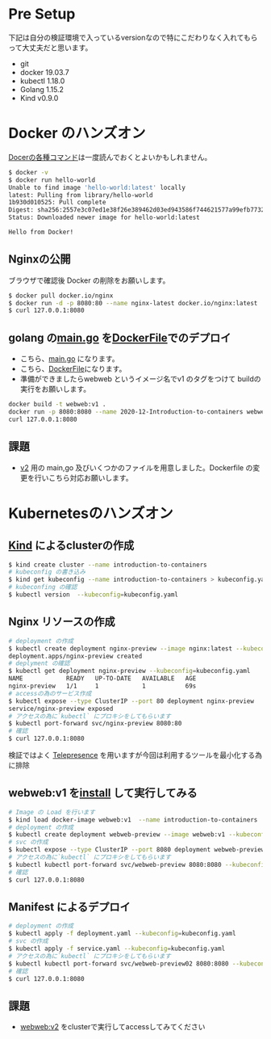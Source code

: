 # Pre Setup
下記は自分の検証環境で入っているversionなので特にこだわりなく入れてもらって大丈夫だと思います。

* git
* docker 19.03.7
* kubectl 1.18.0
* Golang 1.15.2
* Kind v0.9.0


# Docker のハンズオン
[Docerの各種コマンド](https://docs.docker.com/engine/reference/commandline/docker/)は一度読んでおくとよいかもしれません。
``` sh
$ docker -v
$ docker run hello-world
Unable to find image 'hello-world:latest' locally
latest: Pulling from library/hello-world
1b930d010525: Pull complete
Digest: sha256:2557e3c07ed1e38f26e389462d03ed943586f744621577a99efb77324b0fe535
Status: Downloaded newer image for hello-world:latest

Hello from Docker!
```

## Nginxの公開
ブラウザで確認後 Docker の削除をお願いします。
``` sh
$ docker pull docker.io/nginx
$ docker run -d -p 8080:80 --name nginx-latest docker.io/nginx:latest
$ curl 127.0.0.1:8080
```
## golang の[main.go](./main.go) を[DockerFile](./Dockerfile)でのデプロイ
* こちら、[main.go](./main.go) になります。
* こちら、[DockerFile](./Dockerfile)になります。
* 準備ができましたらwebweb というイメージ名でv1 のタグをつけて buildの実行をお願いします。
``` sh
docker build -t webweb:v1 .
docker run -p 8080:8080 --name 2020-12-Introduction-to-containers webweb:v1
curl 127.0.0.1:8080
```

## 課題
* [v2](./v2) 用の main,go 及びいくつかのファイルを用意しました。Dockerfile の変更を行いこちら対応お願いします。

# Kubernetesのハンズオン
## [Kind](https://kind.sigs.k8s.io/) によるclusterの作成
``` sh
$ kind create cluster --name introduction-to-containers
# kubeconfig の書き込み
$ kind get kubeconfig --name introduction-to-containers > kubeconfig.yaml
# kubeconfing の確認
$ kubectl version  --kubeconfig=kubeconfig.yaml
```
## Nginx リソースの作成
``` sh
# deployment の作成
$ kubectl create deployment nginx-preview --image nginx:latest --kubeconfig=kubeconfig.yaml
deployment.apps/nginx-preview created
# deplyment の確認
$ kubectl get deployment nginx-preview --kubeconfig=kubeconfig.yaml
NAME            READY   UP-TO-DATE   AVAILABLE   AGE
nginx-preview   1/1     1            1           69s
# accessの為のサービス作成
$ kubectl expose --type ClusterIP --port 80 deployment nginx-preview
service/nginx-preview exposed
# アクセスの為に`kubectl` にプロキシをしてもらいます
$ kubectl port-forward svc/nginx-preview 8080:80
# 確認
$ curl 127.0.0.1:8080
```
検証ではよく [Telepresence](https://www.telepresence.io/discussion/overview) を用いますが今回は利用するツールを最小化する為に排除

## webweb:v1 を[install](https://kind.sigs.k8s.io/docs/user/quick-start/#loading-an-image-into-your-cluster) して実行してみる
``` sh 
# Image の Load を行います
$ kind load docker-image webweb:v1  --name introduction-to-containers
# deployment の作成
$ kubectl create deployment webweb-preview --image webweb:v1 --kubeconfig=kubeconfig.yaml
# svc の作成
$ kubectl expose --type ClusterIP --port 8080 deployment webweb-preview --kubeconfig=kubeconfig.yaml
# アクセスの為に`kubectl` にプロキシをしてもらいます
$ kubectl kubectl port-forward svc/webweb-preview 8080:8080 --kubeconfig=kubeconfig.yaml
# 確認
$ curl 127.0.0.1:8080
```

## Manifest によるデプロイ
``` sh
# deployment の作成
$ kubectl apply -f deployment.yaml --kubeconfig=kubeconfig.yaml
# svc の作成
$ kubectl apply -f service.yaml --kubeconfig=kubeconfig.yaml
# アクセスの為に`kubectl` にプロキシをしてもらいます
$ kubectl kubectl port-forward svc/webweb-preview02 8080:8080 --kubeconfig=kubeconfig.yaml
# 確認
$ curl 127.0.0.1:8080
```

## 課題
* [webweb:v2](./v2) をclusterで実行してaccessしてみてください

